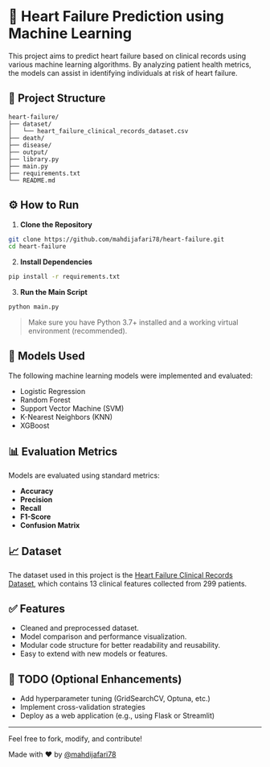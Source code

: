 # 💓 Heart Failure Prediction using Machine Learning

This project aims to predict heart failure based on clinical records using various machine learning algorithms. By analyzing patient health metrics, the models can assist in identifying individuals at risk of heart failure.

## 📁 Project Structure

```
heart-failure/
├── dataset/
│   └── heart_failure_clinical_records_dataset.csv
├── death/
├── disease/
├── output/
├── library.py
├── main.py
├── requirements.txt
└── README.md
```

## ⚙️ How to Run

1. **Clone the Repository**

```bash
git clone https://github.com/mahdijafari78/heart-failure.git
cd heart-failure
```

2. **Install Dependencies**

```bash
pip install -r requirements.txt
```

3. **Run the Main Script**

```bash
python main.py
```

> Make sure you have Python 3.7+ installed and a working virtual environment (recommended).

## 🧠 Models Used

The following machine learning models were implemented and evaluated:

- Logistic Regression
- Random Forest
- Support Vector Machine (SVM)
- K-Nearest Neighbors (KNN)
- XGBoost

## 📊 Evaluation Metrics

Models are evaluated using standard metrics:

- **Accuracy**
- **Precision**
- **Recall**
- **F1-Score**
- **Confusion Matrix**

## 📈 Dataset

The dataset used in this project is the [Heart Failure Clinical Records Dataset](https://www.kaggle.com/datasets/andrewmvd/heart-failure-clinical-data), which contains 13 clinical features collected from 299 patients.

## ✅ Features

- Cleaned and preprocessed dataset.
- Model comparison and performance visualization.
- Modular code structure for better readability and reusability.
- Easy to extend with new models or features.

## 📌 TODO (Optional Enhancements)

- Add hyperparameter tuning (GridSearchCV, Optuna, etc.)
- Implement cross-validation strategies
- Deploy as a web application (e.g., using Flask or Streamlit)


---

Feel free to fork, modify, and contribute!

Made with ❤️ by [@mahdijafari78](https://github.com/mahdijafari78)
